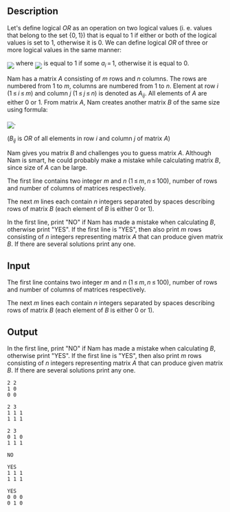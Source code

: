 ## Description

<div><p>Let's define logical <span class="tex-span"><i>OR</i></span> as an operation on two logical values (i. e. values that belong to the set <span class="tex-span">{0, 1}</span>) that is equal to <span class="tex-span">1</span> if either or both of the logical values is set to <span class="tex-span">1</span>, otherwise it is <span class="tex-span">0</span>. We can define logical <span class="tex-span"><i>OR</i></span> of three or more logical values in the same manner:</p><p><img align="middle" class="tex-formula" src="file://89iPNVz9.png" style="max-width: 100.0%;max-height: 100.0%;"> where <img align="middle" class="tex-formula" src="file://thWZDTpz.png" style="max-width: 100.0%;max-height: 100.0%;"> is equal to <span class="tex-span">1</span> if some <span class="tex-span"><i>a</i><sub class="lower-index"><i>i</i></sub> = 1</span>, otherwise it is equal to <span class="tex-span">0</span>.</p><p>Nam has a matrix <span class="tex-span"><i>A</i></span> consisting of <span class="tex-span"><i>m</i></span> rows and <span class="tex-span"><i>n</i></span> columns. The rows are numbered from <span class="tex-span">1</span> to <span class="tex-span"><i>m</i></span>, columns are numbered from <span class="tex-span">1</span> to <span class="tex-span"><i>n</i></span>. Element at row <span class="tex-span"><i>i</i></span> (<span class="tex-span">1 ≤ <i>i</i> ≤ <i>m</i></span>) and column <span class="tex-span"><i>j</i></span> (<span class="tex-span">1 ≤ <i>j</i> ≤ <i>n</i></span>) is denoted as <span class="tex-span"><i>A</i><sub class="lower-index"><i>ij</i></sub></span>. All elements of <span class="tex-span"><i>A</i></span> are either 0 or 1. From matrix <span class="tex-span"><i>A</i></span>, Nam creates another matrix <span class="tex-span"><i>B</i></span> of the same size using formula:</p><p><img align="middle" class="tex-formula" src="file://Q2mFw8R8.png" style="max-width: 100.0%;max-height: 100.0%;">.</p><p>(<span class="tex-span"><i>B</i><sub class="lower-index"><i>ij</i></sub></span> is <span class="tex-span"><i>OR</i></span> of all elements in row <span class="tex-span"><i>i</i></span> and column <span class="tex-span"><i>j</i></span> of matrix <span class="tex-span"><i>A</i></span>)</p><p>Nam gives you matrix <span class="tex-span"><i>B</i></span> and challenges you to guess matrix <span class="tex-span"><i>A</i></span>. Although Nam is smart, he could probably make a mistake while calculating matrix <span class="tex-span"><i>B</i></span>, since size of <span class="tex-span"><i>A</i></span> can be large.</p></div><div class="input-specification"><p>The first line contains two integer <span class="tex-span"><i>m</i></span> and <span class="tex-span"><i>n</i></span> (<span class="tex-span">1 ≤ <i>m</i>, <i>n</i> ≤ 100</span>), number of rows and number of columns of matrices respectively.</p><p>The next <span class="tex-span"><i>m</i></span> lines each contain <span class="tex-span"><i>n</i></span> integers separated by spaces describing rows of matrix <span class="tex-span"><i>B</i></span> (each element of <span class="tex-span"><i>B</i></span> is either <span class="tex-span">0</span> or <span class="tex-span">1</span>).</p></div><div class="output-specification"><p>In the first line, print "<span class="tex-font-style-tt">NO</span>" if Nam has made a mistake when calculating <span class="tex-span"><i>B</i></span>, otherwise print "<span class="tex-font-style-tt">YES</span>". If the first line is "<span class="tex-font-style-tt">YES</span>", then also print <span class="tex-span"><i>m</i></span> rows consisting of <span class="tex-span"><i>n</i></span> integers representing matrix <span class="tex-span"><i>A</i></span> that can produce given matrix <span class="tex-span"><i>B</i></span>. If there are several solutions print any one.</p></div>

## Input

<p>The first line contains two integer <span class="tex-span"><i>m</i></span> and <span class="tex-span"><i>n</i></span> (<span class="tex-span">1 ≤ <i>m</i>, <i>n</i> ≤ 100</span>), number of rows and number of columns of matrices respectively.</p><p>The next <span class="tex-span"><i>m</i></span> lines each contain <span class="tex-span"><i>n</i></span> integers separated by spaces describing rows of matrix <span class="tex-span"><i>B</i></span> (each element of <span class="tex-span"><i>B</i></span> is either <span class="tex-span">0</span> or <span class="tex-span">1</span>).</p>

## Output

<p>In the first line, print "<span class="tex-font-style-tt">NO</span>" if Nam has made a mistake when calculating <span class="tex-span"><i>B</i></span>, otherwise print "<span class="tex-font-style-tt">YES</span>". If the first line is "<span class="tex-font-style-tt">YES</span>", then also print <span class="tex-span"><i>m</i></span> rows consisting of <span class="tex-span"><i>n</i></span> integers representing matrix <span class="tex-span"><i>A</i></span> that can produce given matrix <span class="tex-span"><i>B</i></span>. If there are several solutions print any one.</p>





```input1
2 2
1 0
0 0

```




```input2
2 3
1 1 1
1 1 1

```




```input3
2 3
0 1 0
1 1 1

```




```output1
NO

```




```output2
YES
1 1 1
1 1 1

```




```output3
YES
0 0 0
0 1 0

```


